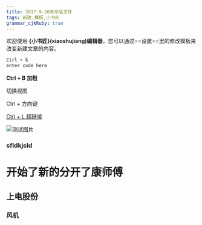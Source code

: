 ```yaml
---
title: 2017-9-30未命名文件 
tags: 新建,模板,小书匠
grammar_cjkRuby: true
---
```



欢迎使用 **{小书匠}(xiaoshujiang)编辑器**，您可以通过==设置==里的修改模板来改变新建文章的内容。


``` java
Ctrl + k
enter code here
```

**Ctrl + B 加粗**

切换视图

Ctrl + 方向键

[Ctrl + L 超链接][1]


![测试图片][2]


### sfldkjsld

# 开始了新的分开了康师傅
## 上电股份
### 风机

  [1]: https://www.baidu.com/
  [2]: https://www.github.com/zyzfirst/note_images/raw/master/%E5%B0%8F%E4%B9%A6%E5%8C%A0/1506739982414.jpg